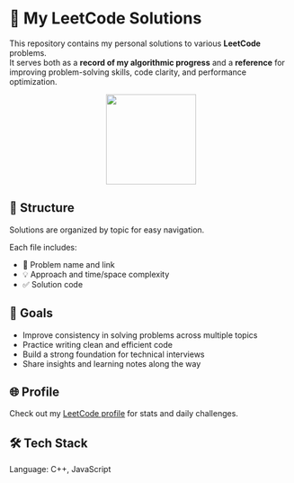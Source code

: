 # 🧠 My LeetCode Solutions

This repository contains my personal solutions to various **LeetCode** problems.  
It serves both as a **record of my algorithmic progress** and a **reference** for improving problem-solving skills, code clarity, and performance optimization.

<p align="center">
  <img src="https://leetcard.jacoblin.cool/acidless" height="160" />
</p>

## 📂 Structure
Solutions are organized by topic for easy navigation.

Each file includes:
- 📝 Problem name and link  
- 💡 Approach and time/space complexity  
- ✅ Solution code

## 🚀 Goals
- Improve consistency in solving problems across multiple topics
- Practice writing clean and efficient code
- Build a strong foundation for technical interviews
- Share insights and learning notes along the way

## 🌐 Profile
Check out my [LeetCode profile](https://leetcode.com/u/acidless/) for stats and daily challenges.

## 🛠️ Tech Stack
Language: C++, JavaScript
